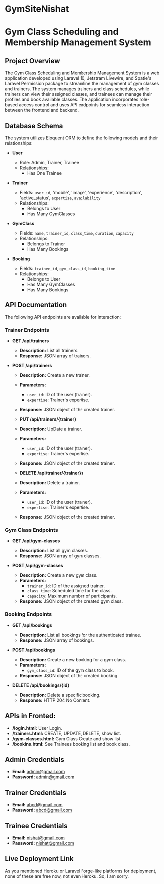 # GymSiteNishat

# Gym Class Scheduling and Membership Management System

## Project Overview
The Gym Class Scheduling and Membership Management System is a web application developed using Laravel 10, Jetstram Livewire, and Spatie's Laravel Permission package to streamline the management of gym classes and trainers. The system manages trainers and class schedules, while trainers can view their assigned classes, and trainees can manage their profiles and book available classes. The application incorporates role-based access control and uses API endpoints for seamless interaction between the frontend and backend.

## Database Schema
The system utilizes Eloquent ORM to define the following models and their relationships:

- **User**
  - Role: Admin, Trainer, Trainee
  - Relationships:
    - Has One Trainee

- **Trainer**
  - Fields: `user_id`, 'mobile', 'image', 'experience', 'description', 'active_status', `expertise`, `availability`
  - Relationships:
    - Belongs to User
    - Has Many GymClasses

- **GymClass**
  - Fields: `name`, `trainer_id`, `class_time`, `duration`, `capacity`
  - Relationships:
    - Belongs to Trainer
    - Has Many Bookings

- **Booking**
  - Fields: `trainee_id`, `gym_class_id`, `booking_time`
  - Relationships:
    - Belongs to User
    - Has Many GymClasses
    - Has Many Bookings

## API Documentation
The following API endpoints are available for interaction:

### Trainer Endpoints
- **GET /api/trainers**
  - **Description:** List all trainers.
  - **Response:** JSON array of trainers.

- **POST /api/trainers**
  - **Description:** Create a new trainer.
  - **Parameters:** 
    - `user_id`: ID of the user (trainer).
    - `expertise`: Trainer's expertise.
  - **Response:** JSON object of the created trainer.
 
  - **PUT /api/trainers/{trainer}**
  - **Description:** UpDate a trainer.
  - **Parameters:** 
    - `user_id`: ID of the user (trainer).
    - `expertise`: Trainer's expertise.
  - **Response:** JSON object of the created trainer.
 
  - **DELETE /api/trainer/{trainer}s**
  - **Description:** Delete a trainer.
  - **Parameters:** 
    - `user_id`: ID of the user (trainer).
    - `expertise`: Trainer's expertise.
  - **Response:** JSON object of the created trainer.

### Gym Class Endpoints
- **GET /api/gym-classes**
  - **Description:** List all gym classes.
  - **Response:** JSON array of gym classes.

- **POST /api/gym-classes**
  - **Description:** Create a new gym class.
  - **Parameters:** 
    - `trainer_id`: ID of the assigned trainer.
    - `class_time`: Scheduled time for the class.
    - `capacity`: Maximum number of participants.
  - **Response:** JSON object of the created gym class.

### Booking Endpoints
- **GET /api/bookings**
  - **Description:** List all bookings for the authenticated trainee.
  - **Response:** JSON array of bookings.

- **POST /api/bookings**
  - **Description:** Create a new booking for a gym class.
  - **Parameters:** 
    - `gym_class_id`: ID of the gym class to book.
  - **Response:** JSON object of the created booking.

- **DELETE /api/bookings/{id}**
  - **Description:** Delete a specific booking.
  - **Response:** HTTP 204 No Content.

## APIs in Fronted:
- **/login.html:** User Login.
- **/trainers.html:** CREATE, UPDATE, DELETE, show list.
- **/gym-classes.html:** Gym Class Create and show list.
- **/bookins.html:** See Trainees booking list and book class.


## Admin Credentials
- **Email:** admin@gmail.com
- **Password:** admin@gmail.com

## Trainer Credentials
- **Email:** abcd@gmail.com
- **Password:** abcd@gmail.com

## Trainee Credentials
- **Email:** nishat@gmail.com
- **Password:** nishat@gmail.com

## Live Deployment Link
As you mentioned Heroku or Laravel Forge-like platforms for deployment, none of these are free now, not even Heroku. So, I am sorry.

